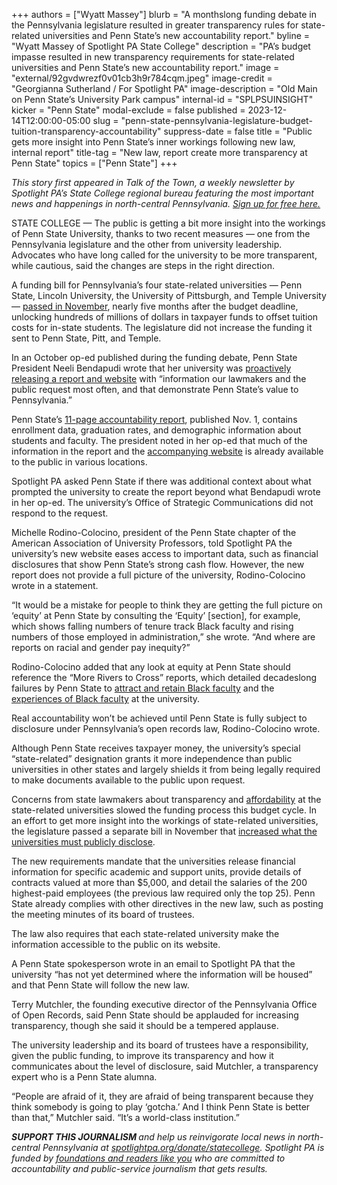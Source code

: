 +++
authors = ["Wyatt Massey"]
blurb = "A monthslong funding debate in the Pennsylvania legislature resulted in greater transparency rules for state-related universities and Penn State’s new accountability report."
byline = "Wyatt Massey of Spotlight PA State College"
description = "PA’s budget impasse resulted in new transparency requirements for state-related universities and Penn State’s new accountability report."
image = "external/92gvdwrezf0v01cb3h9r784cqm.jpeg"
image-credit = "Georgianna Sutherland / For Spotlight PA"
image-description = "Old Main on Penn State’s University Park campus"
internal-id = "SPLPSUINSIGHT"
kicker = "Penn State"
modal-exclude = false
published = 2023-12-14T12:00:00-05:00
slug = "penn-state-pennsylvania-legislature-budget-tuition-transparency-accountability"
suppress-date = false
title = "Public gets more insight into Penn State’s inner workings following new law, internal report"
title-tag = "New law, report create more transparency at Penn State"
topics = ["Penn State"]
+++

<em>This story first appeared in Talk of the Town, a weekly newsletter by Spotlight PA’s State College regional bureau featuring the most important news and happenings in north-central Pennsylvania. </em><a href="https://www.spotlightpa.org/newsletters/talkofthetown"><em>Sign up for free here.</em></a><em></em>

STATE COLLEGE — The public is getting a bit more insight into the workings of Penn State University, thanks to two recent measures — one from the Pennsylvania legislature and the other from university leadership. Advocates who have long called for the university to be more transparent, while cautious, said the changes are steps in the right direction.

A funding bill for Pennsylvania’s four state-related universities — Penn State, Lincoln University, the University of Pittsburgh, and Temple University — <a href="https://www.legis.state.pa.us/cfdocs/legis/li/uconsCheck.cfm?yr=2023&amp;sessInd=0&amp;act=11A">passed in November</a>, nearly five months after the budget deadline, unlocking hundreds of millions of dollars in taxpayer funds to offset tuition costs for in-state students. The legislature did not increase the funding it sent to Penn State, Pitt, and Temple.

<script src="https://www.spotlightpa.org/embed.js" async></script><div data-spl-embed-version="1" data-spl-src="https://www.spotlightpa.org/embeds/newsletter/?cta=Sign%20up%20for%20our%20new%20regional%20newsletter%2C%20%3Cb%3ETalk%20of%20the%20Town%3C%2Fb%3E%2C%20and%20get%20all%20the%20news%20and%20notes%20from%20State%20College%20and%20north-central%20PA.&button=Sign%20Up%20Now&preselect=state_college&eyebrow=DON'T%20MISS%20A%20BEAT"></div>

In an October op-ed published during the funding debate, Penn State President Neeli Bendapudi wrote that her university was <a href="https://www.pennlive.com/opinion/2023/10/penn-state-president-pledges-accountability-urges-lawmakers-to-approve-2023-24-funding-opinion.html">proactively releasing a report and website</a> with “information our lawmakers and the public request most often, and that demonstrate Penn State’s value to Pennsylvania.”

Penn State’s <a href="https://www.psu.edu/downloads/PSU-accountability-report-2023.pdf">11-page accountability report</a>, published Nov. 1, contains enrollment data, graduation rates, and demographic information about students and faculty. The president noted in her op-ed that much of the information in the report and the <a href="https://www.psu.edu/accountability/">accompanying website</a> is already available to the public in various locations.

Spotlight PA asked Penn State if there was additional context about what prompted the university to create the report beyond what Bendapudi wrote in her op-ed. The university’s Office of Strategic Communications did not respond to the request.

Michelle Rodino-Colocino, president of the Penn State chapter of the American Association of University Professors, told Spotlight PA the university’s new website eases access to important data, such as financial disclosures that show Penn State’s strong cash flow. However, the new report does not provide a full picture of the university, Rodino-Colocino wrote in a statement.

“It would be a mistake for people to think they are getting the full picture on ‘equity’ at Penn State by consulting the ‘Equity’ \[section\], for example, which shows falling numbers of tenure track Black faculty and rising numbers of those employed in administration,” she wrote. “And where are reports on racial and gender pay inequity?”

Rodino-Colocino added that any look at equity at Penn State should reference the “More Rivers to Cross” reports, which detailed decadeslong failures by Penn State to <a href="https://cpb-us-e1.wpmucdn.com/sites.psu.edu/dist/a/13525/files/2021/03/More-Rivers-to-Cross-Report-Complete-PDF-1-002-1.pdf">attract and retain Black faculty</a> and the <a href="https://cpb-us-e1.wpmucdn.com/sites.psu.edu/dist/a/13525/files/2021/03/More-Rivers-to-Cross-Black-Faculty-and-Academic-Racism-at-Penn-State-University-Part-2-1.pdf">experiences of Black faculty</a> at the university.

Real accountability won’t be achieved until Penn State is fully subject to disclosure under Pennsylvania’s open records law, Rodino-Colocino wrote.

<script src="https://www.spotlightpa.org/embed.js" async></script><div data-spl-embed-version="1" data-spl-src="https://www.spotlightpa.org/embeds/donate/"></div>

Although Penn State receives taxpayer money, the university’s special “state-related” designation grants it more independence than public universities in other states and largely shields it from being legally required to make documents available to the public upon request.

Concerns from state lawmakers about transparency and <a href="https://www.spotlightpa.org/statecollege/2023/04/penn-state-pitt-tuition-pennsylvania-budget-shapiro/">affordability</a> at the state-related universities slowed the funding process this budget cycle. In an effort to get more insight into the workings of state-related universities, the legislature passed a separate bill in November that <a href="https://www.legis.state.pa.us/cfdocs/legis/li/uconsCheck.cfm?yr=2023&amp;sessInd=0&amp;act=29">increased what the universities must publicly disclose</a>.

The new requirements mandate that the universities release financial information for specific academic and support units, provide details of contracts valued at more than $5,000, and detail the salaries of the 200 highest-paid employees (the previous law required only the top 25). Penn State already complies with other directives in the new law, such as posting the meeting minutes of its board of trustees.

The law also requires that each state-related university make the information accessible to the public on its website.

A Penn State spokesperson wrote in an email to Spotlight PA that the university “has not yet determined where the information will be housed” and that Penn State will follow the new law.

Terry Mutchler, the founding executive director of the Pennsylvania Office of Open Records, said Penn State should be applauded for increasing transparency, though she said it should be a tempered applause.

The university leadership and its board of trustees have a responsibility, given the public funding, to improve its transparency and how it communicates about the level of disclosure, said Mutchler, a transparency expert who is a Penn State alumna.

“People are afraid of it, they are afraid of being transparent because they think somebody is going to play ‘gotcha.’ And I think Penn State is better than that,” Mutchler said. “It’s a world-class institution.”

<script src="https://www.spotlightpa.org/embed.js" async></script><div data-spl-embed-version="1" data-spl-src="https://www.spotlightpa.org/embeds/tips/?tip_text=Do%20you%20have%20a%20tip%20about%20Penn%20State%3F%20We%20want%20to%20hear%20from%20you."></div>

<strong><em>SUPPORT THIS JOURNALISM </em></strong><em>and help us reinvigorate local news in north-central Pennsylvania at </em><a href="http://spotlightpa.org/donate/statecollege"><em>spotlightpa.org/donate/statecollege</em></a><em>. Spotlight PA is funded by </em><a href="https://www.spotlightpa.org/support"><em>foundations and readers like you</em></a><em> who are committed to accountability and public-service journalism that gets results.</em>

